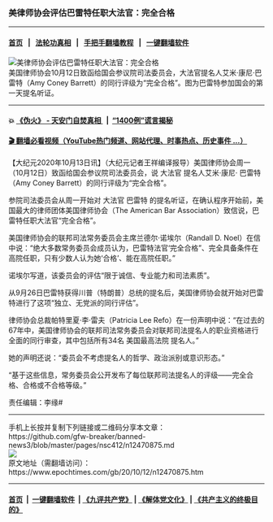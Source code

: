 ### 美律师协会评估巴雷特任职大法官：完全合格
------------------------

#### [首页](https://github.com/gfw-breaker/banned-news3/blob/master/README.md) &nbsp;&nbsp;|&nbsp;&nbsp; [法轮功真相](https://github.com/begood0513/basic/blob/master/README.md)  &nbsp;&nbsp;|&nbsp;&nbsp; [手把手翻墙教程](https://github.com/gfw-breaker/guides/wiki)  &nbsp;&nbsp;|&nbsp;&nbsp; [一键翻墙软件](https://github.com/gfw-breaker/nogfw/blob/master/README.md)  



<div><img alt="美律师协会评估巴雷特任职大法官：完全合格" class="attachment-djy_600_400 size-djy_600_400 wp-post-image" src="https://i.epochtimes.com/assets/uploads/2020/10/GettyImages-1229033088-600x400.jpg"/>
<div class="caption">
 美国律师协会10月12日致函给国会参议院司法委员会，大法官提名人艾米·康尼·巴雷特（Amy Coney Barrett）的同行评级为“完全合格”。图为巴雷特参加国会的第一天提名听证。
</div></div><hr/>

#### 💥 [《伪火》 - 天安门自焚真相 ](http://158.247.195.190:10000/videos/blog/weihuo.html)&nbsp; |&nbsp; [“1400例”谎言揭秘  ](http://158.247.195.190:10000/videos/blog/jiexi1400.html)

#### [ 🎬  翻墙必看视频（YouTube热门频道、网站代理、时事热点、历史事件 ...）](https://github.com/gfw-breaker/links/blob/master/banned.md)

<div><p>
 【大纪元2020年10月13日讯】（大纪元记者王祥编译报导）美国律师协会周一（10月12日）致函给国会参议院司法委员会，说
 <ok href="https://www.epochtimes.com/gb/tag/%E5%A4%A7%E6%B3%95%E5%AE%98.html">
  大法官
 </ok>
 提名人艾米·康尼·
 <ok href="https://www.epochtimes.com/gb/tag/%E5%B7%B4%E9%9B%B7%E7%89%B9.html">
  巴雷特
 </ok>
 （Amy Coney Barrett）的同行评级为“完全合格”。
</p>
<p>
 参院司法委员会从周一开始对
 <ok href="https://www.epochtimes.com/gb/tag/%E5%A4%A7%E6%B3%95%E5%AE%98.html">
  大法官
 </ok>
 <ok href="https://www.epochtimes.com/gb/tag/%E5%B7%B4%E9%9B%B7%E7%89%B9.html">
  巴雷特
 </ok>
 的提名听证，在确认程序开始前，美国最大的律师团体美国律师协会（The American Bar Association）致信说，巴雷特任职大法官“完全合格”。
</p>
<p>
 美国律师协会的联邦司法常务委员会主席兰德尔·诺埃尔（Randall D. Noel）在信中说：“绝大多数常务委员会成员认为，巴雷特法官‘完全合格”、完全具备条件在高院任职，只有少数人认为她‘合格’、能在高院任职。”
</p>
<p>
 诺埃尔写道，该委员会的评估“限于诚信、专业能力和司法素质”。
</p>
<p>
 从9月26日巴雷特获得川普（特朗普）总统的提名后，美国律师协会就开始对巴雷特进行了这项“独立、无党派的同行评估”。
</p>
<p>
 律师协会总裁帕特里夏·李·雷夫（Patricia Lee Refo）在一份声明中说：“在过去的67年中，美国律师协会的联邦司法常务委员会对联邦司法提名人的职业资格进行全面的同行审查，其中包括所有34名
 <ok href="https://www.epochtimes.com/gb/tag/%E7%BE%8E%E5%9B%BD%E6%9C%80%E9%AB%98%E6%B3%95%E9%99%A2.html">
  美国最高法院
 </ok>
 提名人。”
</p>
<p>
 她的声明还说：“委员会不考虑提名人的哲学、政治派别或意识形态。”
</p>
<p>
 “基于这些信息，常务委员会公开发布了每位联邦司法提名人的评级——完全合格、合格或不合格等级。”
</p>
<p>
 责任编辑：李缘#
</p>
</div>
<hr/>
手机上长按并复制下列链接或二维码分享本文章：<br/>
https://github.com/gfw-breaker/banned-news3/blob/master/pages/nsc412/n12470875.md <br/>
<a href='https://github.com/gfw-breaker/banned-news3/blob/master/pages/nsc412/n12470875.md'><img src='https://github.com/gfw-breaker/banned-news3/blob/master/pages/nsc412/n12470875.md.png'/></a> <br/>
原文地址（需翻墙访问）：https://www.epochtimes.com/gb/20/10/12/n12470875.htm


------------------------
#### [首页](https://github.com/gfw-breaker/banned-news3/blob/master/README.md) &nbsp;|&nbsp; [一键翻墙软件](https://github.com/gfw-breaker/nogfw/blob/master/README.md) &nbsp;| [《九评共产党》](https://github.com/gfw-breaker/9ping.md/blob/master/README.md#九评之一评共产党是什么) | [《解体党文化》](https://github.com/gfw-breaker/jtdwh.md/blob/master/README.md) | [《共产主义的终极目的》](https://github.com/gfw-breaker/gczydzjmd.md/blob/master/README.md)


<img src='http://gfw-breaker.win/banned-news3/pages/nsc412/n12470875.md' width='0px' height='0px'/>